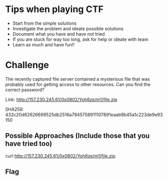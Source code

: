 # Tips when playing CTF

- Start from the simple solutions
- Investigate the problem and ideate possible solutions
- Document what you have and have not tried
- If you are stuck for way too long, ask for help or ideate with team
- Learn as much and have fun!!

# Challenge

The recently captured file server contained a mysterious file that was probably used for getting access to other resources. Can you find the correct password?

Link: http://157.230.245.61/0x0802/Yoh6ze/m1/file.zip

SHA256: 432c20d62626699525db2516a7945758911107891eaab9b45a1c223de9e93150
 
## Possible Approaches (Include those that you have tried too)

curl http://157.230.245.61/0x0802/Yoh6ze/m1/file.zip

## Flag
